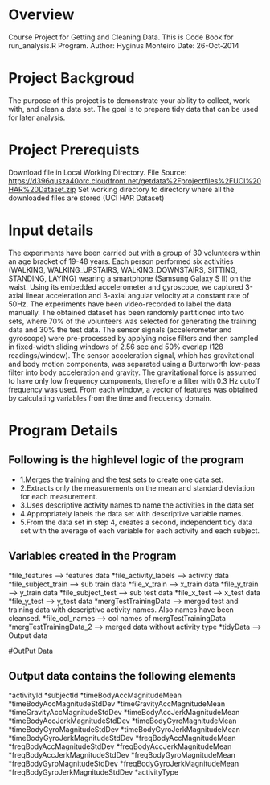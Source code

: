 # Overview
Course Project for Getting and Cleaning Data.
This is Code Book for run_analysis.R Program.
Author: Hyginus Monteiro
Date: 26-Oct-2014

# Project Backgroud
The purpose of this project is to demonstrate your ability to collect, work with, and clean a data set. 
The goal is to prepare tidy data that can be used for later analysis. 

# Project Prerequists
Download file in Local Working Directory.
File Source: https://d396qusza40orc.cloudfront.net/getdata%2Fprojectfiles%2FUCI%20HAR%20Dataset.zip
Set working directory to directory where all the downloaded files are stored (UCI HAR Dataset)

# Input details
The experiments have been carried out with a group of 30 volunteers within an age bracket of 19-48 years. Each person performed six activities (WALKING, WALKING_UPSTAIRS, WALKING_DOWNSTAIRS, SITTING, STANDING, LAYING) wearing a smartphone (Samsung Galaxy S II) on the waist. Using its embedded accelerometer and gyroscope, we captured 3-axial linear acceleration and 3-axial angular velocity at a constant rate of 50Hz. The experiments have been video-recorded to label the data manually. The obtained dataset has been randomly partitioned into two sets, where 70% of the volunteers was selected for generating the training data and 30% the test data.
The sensor signals (accelerometer and gyroscope) were pre-processed by applying noise filters and then sampled in fixed-width sliding windows of 2.56 sec and 50% overlap (128 readings/window). The sensor acceleration signal, which has gravitational and body motion components, was separated using a Butterworth low-pass filter into body acceleration and gravity. The gravitational force is assumed to have only low frequency components, therefore a filter with 0.3 Hz cutoff frequency was used. From each window, a vector of features was obtained by calculating variables from the time and frequency domain. 


# Program Details
## Following is the highlevel logic of the program
* 1.Merges the training and the test sets to create one data set.
* 2.Extracts only the measurements on the mean and standard deviation for each measurement. 
* 3.Uses descriptive activity names to name the activities in the data set
* 4.Appropriately labels the data set with descriptive variable names. 
* 5.From the data set in step 4, creates a second, independent tidy data set with the average of each variable for each activity and each subject.

## Variables created in the Program
*file_features --> features data 
*file_activity_labels --> activity data
*file_subject_train --> sub train data
*file_x_train --> x_train data
*file_y_train --> y_train data
*file_subject_test --> sub test data 
*file_x_test --> x_test data
*file_y_test --> y_test data
*mergTestTrainingData --> merged test and training data with descriptive activity names. Also names have been cleansed.
*file_col_names --> col names of mergTestTrainingData
*mergTestTrainingData_2 --> merged data without activity type
*tidyData --> Output data

#OutPut Data
## Output data contains the following elements
*activityId
*subjectId
*timeBodyAccMagnitudeMean
*timeBodyAccMagnitudeStdDev
*timeGravityAccMagnitudeMean
*timeGravityAccMagnitudeStdDev
*timeBodyAccJerkMagnitudeMean
*timeBodyAccJerkMagnitudeStdDev
*timeBodyGyroMagnitudeMean
*timeBodyGyroMagnitudeStdDev
*timeBodyGyroJerkMagnitudeMean
*timeBodyGyroJerkMagnitudeStdDev
*freqBodyAccMagnitudeMean
*freqBodyAccMagnitudeStdDev
*freqBodyAccJerkMagnitudeMean
*freqBodyAccJerkMagnitudeStdDev
*freqBodyGyroMagnitudeMean
*freqBodyGyroMagnitudeStdDev
*freqBodyGyroJerkMagnitudeMean
*freqBodyGyroJerkMagnitudeStdDev
*activityType
